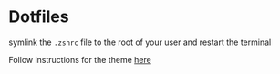 Dotfiles
===
 
symlink the `.zshrc` file to the root of your user and restart the terminal

Follow instructions for the theme [here](https://github.com/oskarkrawczyk/honukai-iterm-zsh)